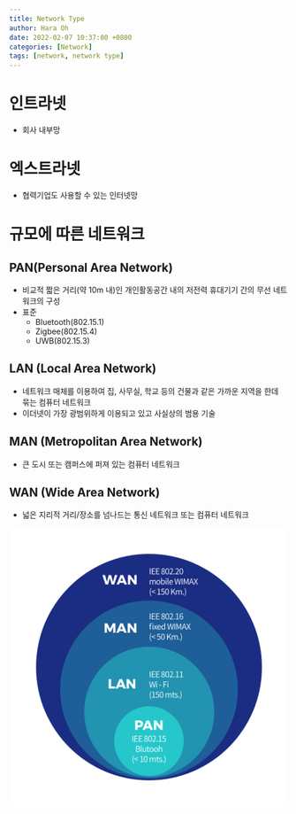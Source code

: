 ```yaml
---
title: Network Type
author: Hara Oh
date: 2022-02-07 10:37:00 +0800
categories: [Network]
tags: [network, network type]
---
```

# 인트라넷
- 회사 내부망
# 엑스트라넷
- 협력기업도 사용할 수 있는 인터넷망
# 규모에 따른 네트워크
## PAN(Personal Area Network)
- 비교적 짧은 거리(약 10m 내)인  개인활동공간 내의 저전력 휴대기기 간의 무선 네트워크의 구성
- 표준 
  - Bluetooth(802.15.1)
  - Zigbee(802.15.4)
  - UWB(802.15.3)
## LAN (Local Area Network)
- 네트워크 매체를 이용하여 집, 사무실, 학교 등의 건물과 같은 가까운 지역을 한데 묶는 컴퓨터 네트워크 
- 이더넷이 가장 광범위하게 이용되고 있고 사실상의 범용 기술 
## MAN (Metropolitan Area Network)
- 큰 도시 또는 캠퍼스에 퍼져 있는 컴퓨터 네트워크
## WAN (Wide Area Network)
- 넓은 지리적 거리/장소를 넘나드는 통신 네트워크 또는 컴퓨터 네트워크
  
![Untitled](/assets/img/network01/network.jpg)